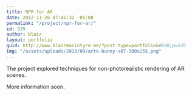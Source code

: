 ```yaml
---
title: NPR for AR
date: 2012-11-26 07:41:32 -05:00
permalink: "/project/npr-for-ar/"
id: 535
author: blair
layout: portfolio
guid: http://www.blairmacintyre.me/?post_type=portfolio&#038;p=535
img: "/assets/uploads/2013/09/artk-bunny-s07-300x255.png"
---
```


The project explored techniques for non-photorealistic rendering of AR scenes.

More information soon.